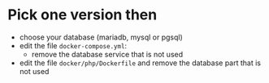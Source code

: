 # Pick one version then

- choose your database (mariadb, mysql or pgsql)
- edit the file `docker-compose.yml`:
    - remove the database service that is not used
- edit the file `docker/php/Dockerfile` and remove the database part that is not used
